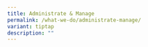 ```yaml
---
title: Administrate & Manage
permalink: /what-we-do/administrate-manage/
variant: tiptap
description: ""
---
```

